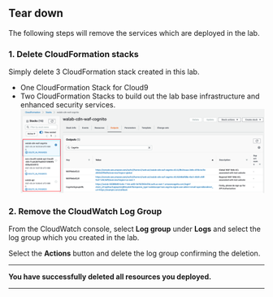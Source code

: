 ## Tear down

The following steps will remove the services which are deployed in the lab.

### 1. Delete CloudFormation stacks
Simply delete 3 CloudFormation stack created in this lab.
* One CloudFormation Stack for Cloud9
* Two CloudFormation Stacks to build out the lab base infrastructure and enhanced security services.
![Section6 Teardown](../../static/300_Multilayered_API_Security_with_Cognito_and_WAF/Images/section6/section6-teardown.png)


### 2. Remove the CloudWatch Log Group

From the CloudWatch console, select **Log group** under **Logs** and select the log group which you created in the lab.

Select the **Actions** button and delete the log group confirming the deletion.

___
**You have successfully deleted all resources you deployed.**
___